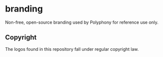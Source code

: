 # branding
Non-free, open-source branding used by Polyphony for reference use only.

## Copyright

The logos found in this repository fall under regular copyright law.
